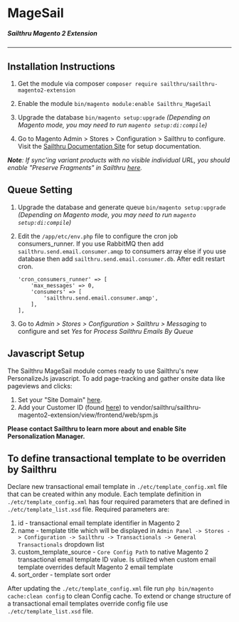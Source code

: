 # MageSail 
##### Sailthru Magento 2 Extension
----------------------

## Installation Instructions

1. Get the module
	via composer  `composer require sailthru/sailthru-magento2-extension`

2. Enable the module
    `bin/magento module:enable Sailthru_MageSail`

3. Upgrade the database
	`bin/magento setup:upgrade`
   *(Depending on Magento mode, you may need to run `magento setup:di:compile`)*

4. Go to Magento Admin > Stores > Configuration > Sailthru to configure. Visit the [Sailthru Documentation Site](https://getstarted.sailthru.com/integrations/magento/magento-2-extension/) for setup documentation.

*__Note__: If sync'ing variant products with no visible individual URL, you should enable "Preserve Fragments" in Sailthru [here][2].*

## Queue Setting

1. Upgrade the database and generate queue
    `bin/magento setup:upgrade`
    *(Depending on Magento mode, you may need to run `magento setup:di:compile`)*

2. Edit the `/app/etc/env.php` file to configure the cron job consumers_runner. If you use RabbitMQ then add `sailthru.send.email.consumer.amqp` to consumers array else if you use database then add `sailthru.send.email.consumer.db`. After edit restart cron.
    ```
    'cron_consumers_runner' => [
        'max_messages' => 0,
        'consumers' => [
            'sailthru.send.email.consumer.amqp',
        ],
    ],
    ```

3. Go to *Admin > Stores > Configuration > Sailthru > Messaging* to configure and set *Yes* for *Process Sailthru Emails By Queue*

## Javascript Setup
The Sailthru MageSail module comes ready to use Sailthru's new PersonalizeJs javascript. To add page-tracking and gather onsite data like pageviews and clicks: 

1. Set your "Site Domain" [here][3].
2. Add your Customer ID (found [here][4]) to vendor/sailthru/sailthru-magento2-extension/view/frontend/web/spm.js 

**Please contact Sailthru to learn more about and enable Site Personalization Manager.**

## To define transactional template to be overriden by Sailthru

Declare new transactional email template in `./etc/template_config.xml` file that can be created within any module.
Each template definition in `./etc/template_config.xml` has four required parameters that are defined in `./etc/template_list.xsd` file.
Required parameters are:
1. id - transactional email template identifier in Magento 2
2. name - template title which will be displayed in `Admin Panel -> Stores -> Configuration -> Sailthru -> Transactionals -> General Transactionals` dropdown list
3. custom_template_source - `Core Config Path` to native Magento 2 transactional email template ID value. Is utilized when custom email template overrides default Magento 2 email template
4. sort_order - template sort order


After updating the `./etc/template_config.xml` file run `php bin/magento cache:clean config` to clean Config cache.
To extend or change structure of a transactional email templates override config file use `./etc/template_list.xsd` file.


[1]: https://getstarted.sailthru.com/integrations/overview/
[2]: https://my.sailthru.com/settings/spider
[3]: https://my.sailthru.com/settings/domains
[4]: https://my.sailthru.com/settings/api_postbacks

